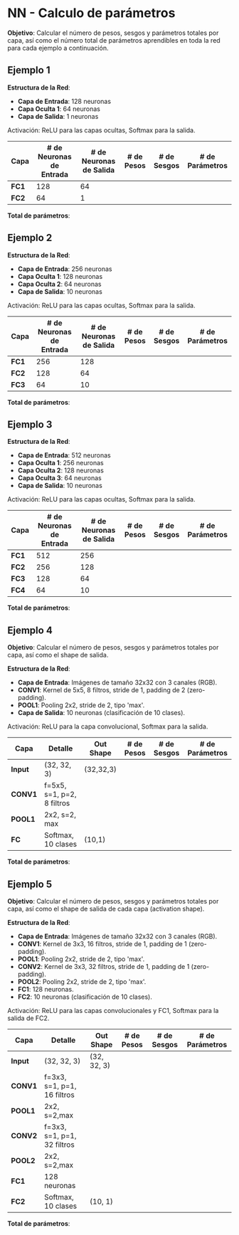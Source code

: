 # NN - Calculo de parámetros

**Objetivo**: Calcular el número de pesos, sesgos y parámetros totales por capa, así como el número total de parámetros aprendibles en toda la red para cada ejemplo a continuación.

## Ejemplo 1

**Estructura de la Red**:

- **Capa de Entrada**: 128 neuronas
- **Capa Oculta 1**: 64 neuronas
- **Capa de Salida**: 1 neuronas

Activación: ReLU para las capas ocultas, Softmax para la salida.


| Capa    | # de Neuronas de Entrada | # de Neuronas de Salida | # de Pesos | # de Sesgos | # de Parámetros |
| ------- | ------------------------ | ----------------------- | ---------- | ----------- | --------------- |
| **FC1**     | 128                      | 64                      |            |             |                 |
| **FC2**     | 64                       | 1                       |            |             |                 |

**Total de parámetros**: 

## Ejemplo 2

**Estructura de la Red**:

- **Capa de Entrada**: 256 neuronas
- **Capa Oculta 1**: 128 neuronas
- **Capa Oculta 2**: 64 neuronas
- **Capa de Salida**: 10 neuronas

Activación: ReLU para las capas ocultas, Softmax para la salida.

| Capa    | # de Neuronas de Entrada | # de Neuronas de Salida | # de Pesos | # de Sesgos | # de Parámetros |
| ------- | ------------------------ | ----------------------- | ---------- | ----------- | --------------- |
| **FC1**     | 256                      | 128                     |            |             |                 |
| **FC2**     | 128                      | 64                      |            |             |                 |
| **FC3**     | 64                       | 10                      |            |             |                 |

**Total de parámetros**: 

## Ejemplo 3

**Estructura de la Red**:

- **Capa de Entrada**: 512 neuronas
- **Capa Oculta 1**: 256 neuronas
- **Capa Oculta 2**: 128 neuronas
- **Capa Oculta 3**: 64 neuronas
- **Capa de Salida**: 10 neuronas

Activación: ReLU para las capas ocultas, Softmax para la salida.

| Capa    | # de Neuronas de Entrada | # de Neuronas de Salida | # de Pesos | # de Sesgos | # de Parámetros |
| ------- | ------------------------ | ----------------------- | ---------- | ----------- | --------------- |
| **FC1**     | 512                      | 256                     |            |             |                 |
| **FC2**     | 256                      | 128                     |            |             |                 |
| **FC3**     | 128                      | 64                      |            |             |                 |
| **FC4**     | 64                       | 10                      |            |             |                 |

**Total de parámetros**: 

## Ejemplo 4

**Objetivo**: Calcular el número de pesos, sesgos y parámetros totales por capa, así como el shape de salida.

**Estructura de la Red**:

- **Capa de Entrada**: Imágenes de tamaño 32x32 con 3 canales (RGB).
- **CONV1**: Kernel de 5x5, 8 filtros, stride de 1, padding de 2 (zero-padding).
- **POOL1**: Pooling 2x2, stride de 2, tipo 'max'.
- **Capa de Salida**: 10 neuronas (clasificación de 10 clases).

Activación: ReLU para la capa convolucional, Softmax para la salida.

| Capa      | Detalle                    | Out Shape | # de Pesos | # de Sesgos | # de Parámetros |
| --------- | -------------------------- | --------- | ---------- | ----------- | --------------- |
| **Input** | (32, 32, 3)                | (32,32,3) |            |             |                 |
| **CONV1** | f=5x5, s=1, p=2, 8 filtros |           |            |             |                 |
| **POOL1** | 2x2, s=2, max              |           |            |             |                 |
| **FC**    | Softmax, 10 clases         | (10,1)    |            |             |                 |

**Total de parámetros**: 

## Ejemplo 5

**Objetivo**: Calcular el número de pesos, sesgos y parámetros totales por capa, así como el shape de salida de cada capa (activation shape).

**Estructura de la Red**:

- **Capa de Entrada**: Imágenes de tamaño 32x32 con 3 canales (RGB).
- **CONV1**: Kernel de 3x3, 16 filtros, stride de 1, padding de 1 (zero-padding).
- **POOL1**: Pooling 2x2, stride de 2, tipo 'max'.
- **CONV2**: Kernel de 3x3, 32 filtros, stride de 1, padding de 1 (zero-padding).
- **POOL2**: Pooling 2x2, stride de 2, tipo 'max'.
- **FC1**: 128 neuronas.
- **FC2**: 10 neuronas (clasificación de 10 clases).

Activación: ReLU para las capas convolucionales y FC1, Softmax para la salida de FC2.

| Capa       | Detalle                     | Out Shape   | # de Pesos | # de Sesgos | # de Parámetros |
| ---------- | --------------------------- | ----------- | -------      | -------       | -------           |
| **Input**      | (32, 32, 3)                 | (32, 32, 3) |            |             |                 |
| **CONV1**      | f=3x3, s=1, p=1, 16 filtros |             |            |             |                 |
| **POOL1**      | 2x2, s=2,max                |             |            |             |                 |
| **CONV2**      | f=3x3, s=1, p=1, 32 filtros |             |            |             |                 |
| **POOL2**      | 2x2, s=2,max                |             |            |             |                 |
| **FC1**        | 128 neuronas                |             |            |             |                 |
| **FC2**        | Softmax, 10 clases          | (10, 1)     |            |             |                 |

**Total de parámetros**: 

